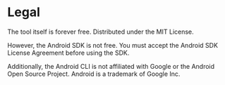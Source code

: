 # Legal

The tool itself is forever free. Distributed under the MIT License.

However, the Android SDK is not free. You must accept the Android SDK License Agreement before using the SDK.

Additionally, the Android CLI is not affiliated with Google or the Android Open Source Project. Android is a trademark of Google Inc.